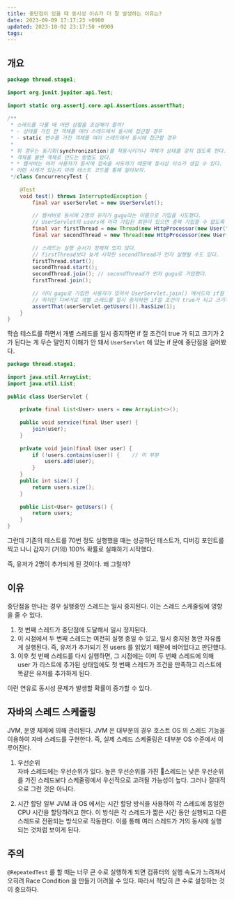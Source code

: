```yaml
---
title: 중단점이 있을 때 동시성 이슈가 더 잘 발생하는 이유는?
date: 2023-09-09 17:17:23 +0900
updated: 2023-10-02 23:17:50 +0900
tags: 
---
```


## 개요

```java
package thread.stage1;  
  
import org.junit.jupiter.api.Test;  
  
import static org.assertj.core.api.Assertions.assertThat;  
  
/**  
 * 스레드를 다룰 때 어떤 상황을 조심해야 할까?  
 * - 상태를 가진 한 객체를 여러 스레드에서 동시에 접근할 경우  
 * - static 변수를 가진 객체를 여러 스레드에서 동시에 접근할 경우  
 *  
 * 위 경우는 동기화(synchronization)를 적용시키거나 객체가 상태를 갖지 않도록 한다.  
 * 객체를 불변 객체로 만드는 방법도 있다.  
 * * 웹서버는 여러 사용자가 동시에 접속을 시도하기 때문에 동시성 이슈가 생길 수 있다.  
 * 어떤 사례가 있는지 아래 테스트 코드를 통해 알아보자.  
 */class ConcurrencyTest {  
  
    @Test  
    void test() throws InterruptedException {  
        final var userServlet = new UserServlet();  
  
        // 웹서버로 동시에 2명의 유저가 gugu라는 이름으로 가입을 시도했다.  
        // UserServlet의 users에 이미 가입된 회원이 있으면 중복 가입할 수 없도록 코드를 작성했다.  
        final var firstThread = new Thread(new HttpProcessor(new User("gugu"), userServlet));  
        final var secondThread = new Thread(new HttpProcessor(new User("gugu"), userServlet));  
  
        // 스레드는 실행 순서가 정해져 있지 않다.  
        // firstThread보다 늦게 시작한 secondThread가 먼저 실행될 수도 있다.  
        firstThread.start();  
        secondThread.start();  
        secondThread.join(); // secondThread가 먼저 gugu로 가입했다.  
        firstThread.join();  
  
        // 이미 gugu로 가입한 사용자가 있어서 UserServlet.join() 메서드의 if절 조건은 false가 되고 크기는 1이다.  
        // 하지만 디버거로 개별 스레드를 일시 중지하면 if절 조건이 true가 되고 크기가 2가 된다. 왜 그럴까?  
        assertThat(userServlet.getUsers()).hasSize(1);  
    }  
}
```

학습 테스트를 하면서 개별 스레드를 일시 중지하면 if 절 조건이 true 가 되고 크기가 2가 된다는 게 무슨 말인지 이해가 안 돼서 `UserServlet` 에 있는 if 문에 중단점을 걸어봤다.  

```java
package thread.stage1;  
  
import java.util.ArrayList;  
import java.util.List;  
  
public class UserServlet {  
  
    private final List<User> users = new ArrayList<>();  
  
    public void service(final User user) {  
        join(user);  
    }  
  
    private void join(final User user) {  
        if (!users.contains(user)) {    // 이 부분  
            users.add(user);  
        }  
    }  
    public int size() {  
        return users.size();  
    }  
  
    public List<User> getUsers() {  
        return users;  
    }  
}
```

그런데 기존의 테스트를 70번 정도 실행했을 때는 성공하던 테스트가, 디버깅 포인트를 찍고 나니 갑자기 (거의) 100% 확률로 실패하기 시작했다.  

즉, 유저가 2명이 추가되게 된 것이다. 왜 그럴까?

## 이유

중단점을 만나는 경우 실행중인 스레드는 일시 중지된다. 이는 스레드 스케줄링에 영향을 줄 수 있다.  

1. 첫 번째 스레드가 중단점에 도달해서 일시 정지된다. 
2. 이 시점에서 두 번째 스레드는 여전히 실행 중일 수 있고, 일시 중지된 동안 자유롭게 실행된다. 즉, 유저가 추가되기 전 users 를 읽었기 때문에 비어있다고 판단했다. 
3. 이후 첫 번째 스레드를 다시 실행하면, 그 시점에는 이미 두 번째 스레드에 의해 user 가 리스트에 추가된 상태임에도 첫 번째 스레드가 조건을 만족하고 리스트에 똑같은 유저를 추가하게 된다.  

이런 연유로 동시성 문제가 발생할 확률이 증가할 수 있다.  

## 자바의 스레드 스케줄링

JVM, 운영 체제에 의해 관리된다. JVM 은 대부분의 경우 호스트 OS 의 스레드 기능을 이용하여 자바 스레드를 구현한다. 즉, 실제 스레드 스케줄링은 대부분 OS 수준에서 이루어진다.  

1. 우선순위  
자바 스레드에는 우선순위가 있다. 높은 우선순위를 가진 스레드는 낮은 우선순위를 가진 스레드보다 스케줄링에서 우선적으로 고려될 가능성이 높다. 그러나 절대적으로 그런 것은 아니다.  

2. 시간 할당
일부 JVM 과 OS 에서는 시간 할당 방식을 사용하여 각 스레드에 동일한 CPU 시간을 할당하려고 한다. 이 방식은 각 스레드가 짧은 시간 동안 실행되고 다른 스레드로 전환되는 방식으로 작동한다. 이를 통해 여러 스레드가 거의 동시에 실행되는 것처럼 보이게 된다.  

## 주의

`@RepeatedTest` 를 할 때는 너무 큰 수로 실행하게 되면 컴퓨터의 실행 속도가 느려져서 오히려 Race Condition 을 만들기 어려울 수 있다. 따라서 적당히 큰 수로 설정하는 것이 중요하다.  
